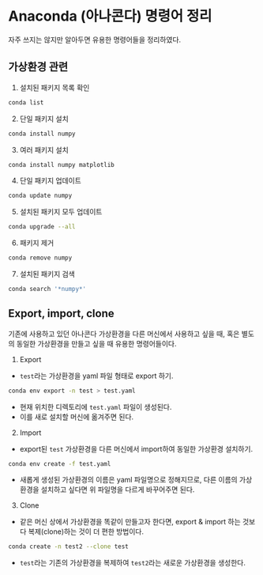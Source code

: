 # Anaconda (아나콘다) 명령어 정리
자주 쓰지는 않지만 알아두면 유용한 명령어들을 정리하였다.

## 가상환경 관련
1. 설치된 패키지 목록 확인
```bash
conda list
```
2. 단일 패키지 설치
```bash
conda install numpy
```
3. 여러 패키지 설치
```bash
conda install numpy matplotlib
```
4. 단일 패키지 업데이트
```bash
conda update numpy
```
5. 설치된 패키지 모두 업데이트
```bash
conda upgrade --all
```
6. 패키지 제거
```bash
conda remove numpy
```
7. 설치된 패키지 검색
```bash
conda search '*numpy*'
```

## Export, import, clone
기존에 사용하고 있던 아나콘다 가상환경을 다른 머신에서 사용하고 싶을 때, 혹은 별도의 동일한 가상환경을 만들고 싶을 때 유용한 명령어들이다.
1. Export
- `test`라는 가상환경을 yaml 파일 형태로 export 하기.
```bash
conda env export -n test > test.yaml
```
- 현재 위치한 디렉토리에 `test.yaml` 파일이 생성된다.
- 이를 새로 설치할 머신에 옮겨주면 된다.
2. Import
- export된  `test` 가상환경을 다른 머신에서 import하여 동일한 가상환경 설치하기.
```bash
conda env create -f test.yaml
```
- 새롭게 생성된 가상환경의 이름은 yaml 파일명으로 정해지므로, 다른 이름의 가상환경을 설치하고 싶다면 위 파일명을 다르게 바꾸어주면 된다.
3. Clone
- 같은 머신 상에서 가상환경을 똑같이 만들고자 한다면, export & import 하는 것보다 복제(clone)하는 것이 더 편한 방법이다.
```bash
conda create -n test2 --clone test
```
- `test`라는 기존의 가상환경을 복제하여 `test2`라는 새로운 가상환경을 생성한다.